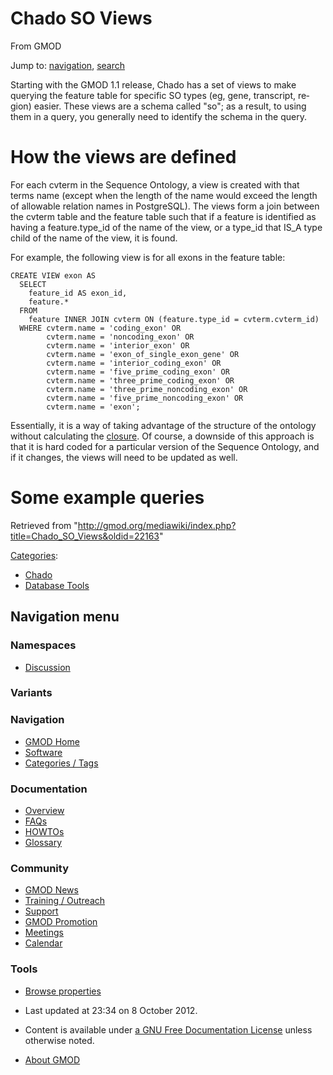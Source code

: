 <div id="mw-page-base" class="noprint">

</div>

<div id="mw-head-base" class="noprint">

</div>

<div id="content" class="mw-body" role="main">

<span id="top"></span>

<div id="mw-js-message" style="display:none;">

</div>



# <span dir="auto">Chado SO Views</span>

<div id="bodyContent">

<div id="siteSub">

From GMOD

</div>

<div id="contentSub">

</div>

<div id="jump-to-nav" class="mw-jump">

Jump to: [navigation](#mw-navigation), [search](#p-search)

</div>

<div id="mw-content-text" class="mw-content-ltr" lang="en" dir="ltr">

Starting with the GMOD 1.1 release, Chado has a set of views to make
querying the feature table for specific SO types (eg, gene, transcript,
region) easier. These views are a schema called "so"; as a result, to
using them in a query, you generally need to identify the schema in the
query.

# <span id="How_the_views_are_defined" class="mw-headline">How the views are defined</span>

For each cvterm in the Sequence Ontology, a view is created with that
terms name (except when the length of the name would exceed the length
of allowable relation names in PostgreSQL). The views form a join
between the cvterm table and the feature table such that if a feature is
identified as having a feature.type_id of the name of the view, or a
type_id that IS_A type child of the name of the view, it is found.

For example, the following view is for all exons in the feature table:

<div class="mw-geshi mw-code mw-content-ltr" dir="ltr">

<div class="sql source-sql">

``` de1
CREATE VIEW exon AS
  SELECT
    feature_id AS exon_id,
    feature.*
  FROM
    feature INNER JOIN cvterm ON (feature.type_id = cvterm.cvterm_id)
  WHERE cvterm.name = 'coding_exon' OR 
        cvterm.name = 'noncoding_exon' OR 
        cvterm.name = 'interior_exon' OR
        cvterm.name = 'exon_of_single_exon_gene' OR
        cvterm.name = 'interior_coding_exon' OR
        cvterm.name = 'five_prime_coding_exon' OR
        cvterm.name = 'three_prime_coding_exon' OR
        cvterm.name = 'three_prime_noncoding_exon' OR
        cvterm.name = 'five_prime_noncoding_exon' OR
        cvterm.name = 'exon';
```

</div>

</div>

Essentially, it is a way of taking advantage of the structure of the
ontology without calculating the
[closure](Chado_CV_Module#Transitive_Closure "Chado CV Module"). Of
course, a downside of this approach is that it is hard coded for a
particular version of the Sequence Ontology, and if it changes, the
views will need to be updated as well.

# <span id="Some_example_queries" class="mw-headline">Some example queries</span>

</div>

<div class="printfooter">

Retrieved from
"<http://gmod.org/mediawiki/index.php?title=Chado_SO_Views&oldid=22163>"

</div>

<div id="catlinks" class="catlinks">

<div id="mw-normal-catlinks" class="mw-normal-catlinks">

[Categories](Special:Categories "Special:Categories"):

- [Chado](Category:Chado "Category:Chado")
- [Database Tools](Category:Database_Tools "Category:Database Tools")

</div>

</div>

<div class="visualClear">

</div>

</div>

</div>

<div id="mw-navigation">

## Navigation menu

<div id="mw-head">



<div id="left-navigation">

<div id="p-namespaces" class="vectorTabs" role="navigation"
aria-labelledby="p-namespaces-label">

### Namespaces


- <span id="ca-talk"><a
  href="http://gmod.org/mediawiki/index.php?title=Talk:Chado_SO_Views&amp;action=edit&amp;redlink=1"
  accesskey="t"
  title="Discussion about the content page [t]">Discussion</a></span>

</div>

<div id="p-variants" class="vectorMenu emptyPortlet" role="navigation"
aria-labelledby="p-variants-label">

### 

### Variants[](#)

<div class="menu">

</div>

</div>

</div>





</div>

</div>

</div>

<div id="mw-panel">

<div id="p-logo" role="banner">

<a href="Main_Page"
style="background-image: url(../images/GMOD-cogs.png);"
title="Visit the main page"></a>

</div>

<div id="p-Navigation" class="portal" role="navigation"
aria-labelledby="p-Navigation-label">

### Navigation

<div class="body">

- <span id="n-GMOD-Home">[GMOD Home](Main_Page)</span>
- <span id="n-Software">[Software](GMOD_Components)</span>
- <span id="n-Categories-.2F-Tags">[Categories /
  Tags](Categories)</span>

</div>

</div>

<div id="p-Documentation" class="portal" role="navigation"
aria-labelledby="p-Documentation-label">

### Documentation

<div class="body">

- <span id="n-Overview">[Overview](Overview)</span>
- <span id="n-FAQs">[FAQs](Category:FAQ)</span>
- <span id="n-HOWTOs">[HOWTOs](Category:HOWTO)</span>
- <span id="n-Glossary">[Glossary](Glossary)</span>

</div>

</div>

<div id="p-Community" class="portal" role="navigation"
aria-labelledby="p-Community-label">

### Community

<div class="body">

- <span id="n-GMOD-News">[GMOD News](GMOD_News)</span>
- <span id="n-Training-.2F-Outreach">[Training /
  Outreach](Training_and_Outreach)</span>
- <span id="n-Support">[Support](Support)</span>
- <span id="n-GMOD-Promotion">[GMOD Promotion](GMOD_Promotion)</span>
- <span id="n-Meetings">[Meetings](Meetings)</span>
- <span id="n-Calendar">[Calendar](Calendar)</span>

</div>

</div>

<div id="p-tb" class="portal" role="navigation"
aria-labelledby="p-tb-label">

### Tools

<div class="body">


- <span id="t-smwbrowselink"><a href="Special:Browse/Chado_SO_Views" rel="smw-browse">Browse
  properties</a></span>


</div>

</div>

</div>

</div>

<div id="footer" role="contentinfo">

- <span id="footer-info-lastmod">Last updated at 23:34 on 8 October
  2012.</span>
<!-- - <span id="footer-info-viewcount">16,151 page views.</span> -->
- <span id="footer-info-copyright">Content is available under
  <a href="http://www.gnu.org/licenses/fdl-1.3.html" class="external"
  rel="nofollow">a GNU Free Documentation License</a> unless otherwise
  noted.</span>

<!-- -->

- <span id="footer-places-about">[About
  GMOD](GMOD:About "GMOD:About")</span>

<!-- -->






</div>
